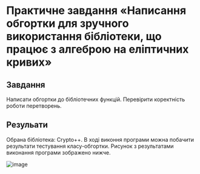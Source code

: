 # Практичне завдання «Написання обгортки для зручного використання бібліотеки, що працює з алгеброю на еліптичних кривих»
## Завдання
Написати обгортки до бібліотечних функцій. Перевірити коректність роботи перетворень.
## Резульати
Обрана бібліотека: Crypto++.
В ході виконня програми можна побачити результати тестування класу-обгортки.
Рисунок з результатами виконання програми зображено нижче.

![image](https://github.com/Artem-Korn/pr7/assets/114569014/7eb4ed42-a06a-49ab-ad21-1ca0bdccfa26)
